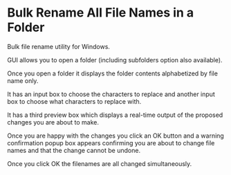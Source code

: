 # Bulk Rename All File Names in a Folder

Bulk file rename utility for Windows.

GUI allows you to open a folder (including subfolders option also available).

Once you open a folder it displays the folder contents alphabetized by file name only.

It has an input box to choose the characters to replace and another input box to choose what characters to replace with.

It has a third preview box which displays a real-time output of the proposed changes you are about to make.

Once you are happy with the changes you click an OK button and a warning confirmation popup box appears confirming you are about to change file names and that the change cannot be undone.

Once you click OK the filenames are all changed simultaneously.

